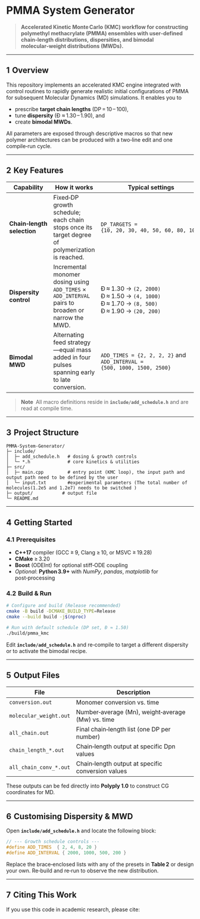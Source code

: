 # PMMA System Generator

> **Accelerated Kinetic Monte Carlo (KMC) workflow for constructing polymethyl methacrylate (PMMA) ensembles with user‑defined chain‑length distributions, dispersities, and bimodal molecular‑weight distributions (MWDs).**

---

## 1  Overview
This repository implements an accelerated KMC engine integrated with control routines to rapidly generate realistic initial configurations of PMMA for subsequent Molecular Dynamics (MD) simulations. It enables you to

* prescribe **target chain lengths** (DP = 10 – 100),
* tune **dispersity** (Ð ≈ 1.30 – 1.90), and
* create **bimodal MWDs**.

All parameters are exposed through descriptive macros so that new polymer architectures can be produced with a two‑line edit and one compile‑run cycle.

---

## 2  Key Features
| Capability | How it works | Typical settings |
|------------|-------------|------------------|
| **Chain‑length selection** | Fixed‐DP growth schedule; each chain stops once its target degree of polymerization is reached. | `DP_TARGETS = {10, 20, 30, 40, 50, 60, 80, 100}` |
| **Dispersity control** | Incremental monomer dosing using `ADD_TIMES` × `ADD_INTERVAL` pairs to broaden or narrow the MWD. | <br>Ð ≈ 1.30 → `(2, 2000)`<br>Ð ≈ 1.50 → `(4, 1000)`<br>Ð ≈ 1.70 → `(8, 500)`<br>Ð ≈ 1.90 → `(20, 200)` |
| **Bimodal MWD** | Alternating feed strategy—equal mass added in four pulses spanning early to late conversion. | `ADD_TIMES = {2, 2, 2, 2}` and `ADD_INTERVAL = {500, 1000, 1500, 2500}` |

> **Note** All macro definitions reside in **`include/add_schedule.h`** and are read at compile time.

---

## 3  Project Structure
```
PMMA-System-Generator/
├─ include/
│  ├─ add_schedule.h   # dosing & growth controls
│  └─ *.h              # core kinetics & utilities
├─ src/
│  ├─ main.cpp         # entry point (KMC loop), the input path and output path need to be defined by the user
│  └─ input.txt        #experimental parameters (The total number of molecules(1.2e5 and 1.2e7) needs to be switched )
├─ output/           # output file
└─ README.md
```

---

## 4  Getting Started
### 4.1  Prerequisites
* **C++17** compiler (GCC ≥ 9, Clang ≥ 10, or MSVC ≥ 19.28)
* **CMake** ≥ 3.20
* **Boost** (ODEInt) for optional stiff‑ODE coupling
* *Optional*: **Python 3.9+** with *NumPy*, *pandas*, *matplotlib* for post‑processing

### 4.2  Build & Run
```bash
# Configure and build (Release recommended)
cmake -B build -DCMAKE_BUILD_TYPE=Release
cmake --build build -j$(nproc)

# Run with default schedule (DP set, Ð ≈ 1.50)
./build/pmma_kmc
```
Edit **`include/add_schedule.h`** and re‑compile to target a different dispersity or to activate the bimodal recipe.

---

## 5  Output Files
| File | Description |
|------|-------------|
| `conversion.out` | Monomer conversion vs. time |
| `molecular_weight.out` | Number‑average (Mn), weight‑average (Mw) vs. time |
| `all_chain.out` | Final chain‑length list (one DP per number) |
| `chain_length_*.out` | Chain‑length output at specific Dpn values |
| `all_chain_conv_*.out` | Chain‑length output at specific conversion values |

These outputs can be fed directly into **Polyply 1.0** to construct CG coordinates for MD.

---

## 6  Customising Dispersity & MWD
Open **`include/add_schedule.h`** and locate the following block:
```cpp
// --- Growth schedule controls ---
#define ADD_TIMES  { 2, 4, 8, 20 }
#define ADD_INTERVAL { 2000, 1000, 500, 200 }
```
Replace the brace‑enclosed lists with any of the presets in **Table 2** or design your own. Re‑build and re‑run to observe the new distribution.

---

## 7  Citing This Work
If you use this code in academic research, please cite:

